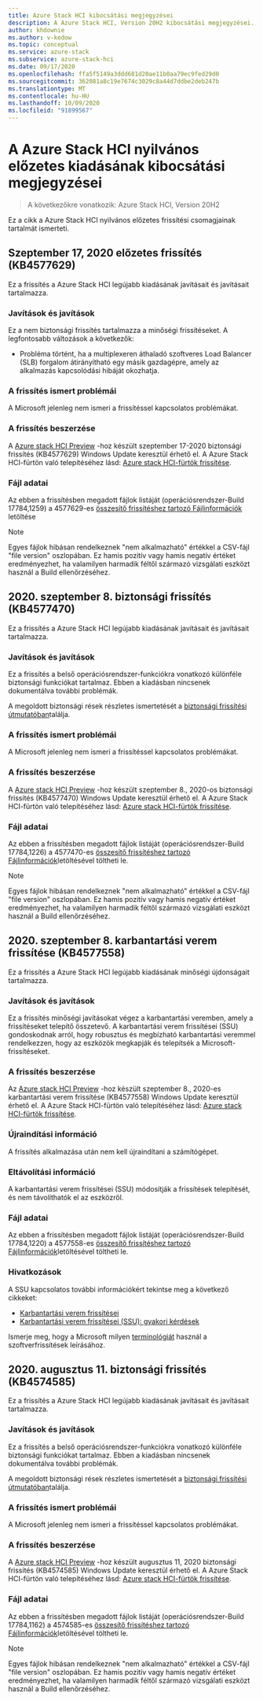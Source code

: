 ```yaml
---
title: Azure Stack HCI kibocsátási megjegyzései
description: A Azure Stack HCI, Version 20H2 kibocsátási megjegyzései.
author: khdownie
ms.author: v-kedow
ms.topic: conceptual
ms.service: azure-stack
ms.subservice: azure-stack-hci
ms.date: 09/17/2020
ms.openlocfilehash: ffa5f5149a3ddd681d20ae11b0aa79ec9fed29d0
ms.sourcegitcommit: 362081a8c19e7674c3029c8a44d7ddbe2deb247b
ms.translationtype: MT
ms.contentlocale: hu-HU
ms.lasthandoff: 10/09/2020
ms.locfileid: "91899567"
---
```

# <a name="release-notes-for-azure-stack-hci-public-preview"></a>A Azure Stack HCI nyilvános előzetes kiadásának kibocsátási megjegyzései

> A következőkre vonatkozik: Azure Stack HCI, Version 20H2

Ez a cikk a Azure Stack HCI nyilvános előzetes frissítési csomagjainak tartalmát ismerteti.

## <a name="september-17-2020-preview-update-kb4577629"></a>Szeptember 17, 2020 előzetes frissítés (KB4577629)

Ez a frissítés a Azure Stack HCI legújabb kiadásának javításait és javításait tartalmazza.

### <a name="improvements-and-fixes"></a>Javítások és javítások
Ez a nem biztonsági frissítés tartalmazza a minőségi frissítéseket. A legfontosabb változások a következők:
- Probléma történt, ha a multiplexeren áthaladó szoftveres Load Balancer (SLB) forgalom átirányítható egy másik gazdagépre, amely az alkalmazás kapcsolódási hibáját okozhatja.

### <a name="known-issues-in-this-update"></a>A frissítés ismert problémái
A Microsoft jelenleg nem ismeri a frissítéssel kapcsolatos problémákat.

### <a name="how-to-get-this-update"></a>A frissítés beszerzése
A [Azure stack HCI Preview](https://azure.microsoft.com/products/azure-stack/hci/hci-download/) -hoz készült szeptember 17-2020 biztonsági frissítés (KB4577629) Windows Update keresztül érhető el. A Azure Stack HCI-fürtön való telepítéséhez lásd: [Azure stack HCI-fürtök frissítése](manage/update-cluster.md).

### <a name="file-information"></a>Fájl adatai
Az ebben a frissítésben megadott fájlok listáját (operációsrendszer-Build 17784,1259) a 4577629-es [összesítő frissítéshez tartozó Fájlinformációk](https://download.microsoft.com/download/9/1/a/91addcbb-2b36-408c-ab88-736de42edb98/4577629.csv) letöltése

   > [!NOTE]
   > Egyes fájlok hibásan rendelkeznek "nem alkalmazható" értékkel a CSV-fájl "file version" oszlopában. Ez hamis pozitív vagy hamis negatív értéket eredményezhet, ha valamilyen harmadik féltől származó vizsgálati eszközt használ a Build ellenőrzéséhez.

## <a name="september-8-2020-security-update-kb4577470"></a>2020. szeptember 8. biztonsági frissítés (KB4577470)

Ez a frissítés a Azure Stack HCI legújabb kiadásának javításait és javításait tartalmazza.

### <a name="improvements-and-fixes"></a>Javítások és javítások
Ez a frissítés a belső operációsrendszer-funkciókra vonatkozó különféle biztonsági funkciókat tartalmaz. Ebben a kiadásban nincsenek dokumentálva további problémák.

A megoldott biztonsági rések részletes ismertetését a [biztonsági frissítési útmutatóban](https://portal.msrc.microsoft.com/security-guidance)találja.

### <a name="known-issues-in-this-update"></a>A frissítés ismert problémái
A Microsoft jelenleg nem ismeri a frissítéssel kapcsolatos problémákat.

### <a name="how-to-get-this-update"></a>A frissítés beszerzése
A [Azure stack HCI Preview](https://azure.microsoft.com/products/azure-stack/hci/hci-download/) -hoz készült szeptember 8., 2020-os biztonsági frissítés (KB4577470) Windows Update keresztül érhető el. A Azure Stack HCI-fürtön való telepítéséhez lásd: [Azure stack HCI-fürtök frissítése](manage/update-cluster.md).

### <a name="file-information"></a>Fájl adatai
Az ebben a frissítésben megadott fájlok listáját (operációsrendszer-Build 17784,1226) a 4577470-es [összesítő frissítéshez tartozó Fájlinformációk](https://download.microsoft.com/download/3/c/4/3c468525-5867-4cc3-8d34-dba88989adab/4577470.csv)letöltésével töltheti le.

   > [!NOTE]
   > Egyes fájlok hibásan rendelkeznek "nem alkalmazható" értékkel a CSV-fájl "file version" oszlopában. Ez hamis pozitív vagy hamis negatív értéket eredményezhet, ha valamilyen harmadik féltől származó vizsgálati eszközt használ a Build ellenőrzéséhez.

## <a name="september-8-2020-servicing-stack-update-kb4577558"></a>2020. szeptember 8. karbantartási verem frissítése (KB4577558)

Ez a frissítés a Azure Stack HCI legújabb kiadásának minőségi újdonságait tartalmazza.

### <a name="improvements-and-fixes"></a>Javítások és javítások
Ez a frissítés minőségi javításokat végez a karbantartási veremben, amely a frissítéseket telepítő összetevő. A karbantartási verem frissítései (SSU) gondoskodnak arról, hogy robusztus és megbízható karbantartási veremmel rendelkezzen, hogy az eszközök megkapják és telepítsék a Microsoft-frissítéseket.

### <a name="how-to-get-this-update"></a>A frissítés beszerzése
Az [Azure stack HCI Preview](https://azure.microsoft.com/products/azure-stack/hci/hci-download/) -hoz készült szeptember 8., 2020-es karbantartási verem frissítése (KB4577558) Windows Update keresztül érhető el. A Azure Stack HCI-fürtön való telepítéséhez lásd: [Azure stack HCI-fürtök frissítése](manage/update-cluster.md).

### <a name="restart-information"></a>Újraindítási információ 
A frissítés alkalmazása után nem kell újraindítani a számítógépet.

### <a name="removal-information"></a>Eltávolítási információ
A karbantartási verem frissítései (SSU) módosítják a frissítések telepítését, és nem távolíthatók el az eszközről.

### <a name="file-information"></a>Fájl adatai
Az ebben a frissítésben megadott fájlok listáját (operációsrendszer-Build 17784,1220) a 4577558-es [összesítő frissítéshez tartozó Fájlinformációk](https://download.microsoft.com/download/8/f/6/8f612a9b-cb4e-4832-9397-156760848592/4577558.csv)letöltésével töltheti le.

### <a name="references"></a>Hivatkozások

A SSU kapcsolatos további információkért tekintse meg a következő cikkeket:

- [Karbantartási verem frissítései](/windows/deployment/update/servicing-stack-updates)
- [Karbantartási verem frissítései (SSU): gyakori kérdések](https://support.microsoft.com/help/4535697)

Ismerje meg, hogy a Microsoft milyen [terminológiát](https://support.microsoft.com/help/824684) használ a szoftverfrissítések leírásához.

## <a name="august-11-2020-security-update-kb4574585"></a>2020. augusztus 11. biztonsági frissítés (KB4574585)

Ez a frissítés a Azure Stack HCI legújabb kiadásának javításait és javításait tartalmazza.

### <a name="improvements-and-fixes"></a>Javítások és javítások
Ez a frissítés a belső operációsrendszer-funkciókra vonatkozó különféle biztonsági funkciókat tartalmaz. Ebben a kiadásban nincsenek dokumentálva további problémák.

A megoldott biztonsági rések részletes ismertetését a [biztonsági frissítési útmutatóban](https://portal.msrc.microsoft.com/security-guidance)találja.

### <a name="known-issues-in-this-update"></a>A frissítés ismert problémái
A Microsoft jelenleg nem ismeri a frissítéssel kapcsolatos problémákat.

### <a name="how-to-get-this-update"></a>A frissítés beszerzése
A [Azure stack HCI Preview](https://azure.microsoft.com/products/azure-stack/hci/hci-download/) -hoz készült augusztus 11, 2020 biztonsági frissítés (KB4574585) Windows Update keresztül érhető el. A Azure Stack HCI-fürtön való telepítéséhez lásd: [Azure stack HCI-fürtök frissítése](manage/update-cluster.md).

### <a name="file-information"></a>Fájl adatai
Az ebben a frissítésben megadott fájlok listáját (operációsrendszer-Build 17784,1162) a 4574585-es [összesítő frissítéshez tartozó Fájlinformációk](https://download.microsoft.com/download/7/f/4/7f451def-76c5-4cc0-9929-0c5efeb27d2f/4574585.csv)letöltésével töltheti le.

   > [!NOTE]
   > Egyes fájlok hibásan rendelkeznek "nem alkalmazható" értékkel a CSV-fájl "file version" oszlopában. Ez hamis pozitív vagy hamis negatív értéket eredményezhet, ha valamilyen harmadik féltől származó vizsgálati eszközt használ a Build ellenőrzéséhez.